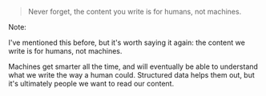 > Never forget, the content you write is for humans, not machines.

Note:

I've mentioned this before, but it's worth saying it again: the content we write is for humans, not machines.

Machines get smarter all the time, and will eventually be able to understand what we write the way a human could. Structured data helps them out, but it's ultimately people we want to read our content.
